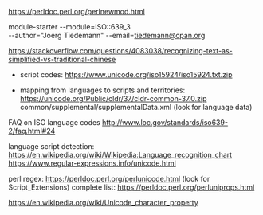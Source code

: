 

https://perldoc.perl.org/perlnewmod.html

module-starter --module=ISO::639_3 \
       --author="Joerg Tiedemann" --email=tiedemann@cpan.org



https://stackoverflow.com/questions/4083038/recognizing-text-as-simplified-vs-traditional-chinese

* script codes:
https://www.unicode.org/iso15924/iso15924.txt.zip


* mapping from languages to scripts and territories:
https://unicode.org/Public/cldr/37/cldr-common-37.0.zip
common/supplemental/supplementalData.xml
(look for language data)


FAQ on ISO language codes
http://www.loc.gov/standards/iso639-2/faq.html#24



language script detection:
https://en.wikipedia.org/wiki/Wikipedia:Language_recognition_chart
https://www.regular-expressions.info/unicode.html

perl regex:
https://perldoc.perl.org/perlunicode.html
(look for Script_Extensions)
complete list:
https://perldoc.perl.org/perluniprops.html


https://en.wikipedia.org/wiki/Unicode_character_property